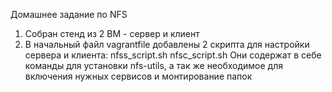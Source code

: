 Домашнее задание по NFS
1. Собран стенд из 2 ВМ - сервер и клиент
2. В начальный файл vagrantfile добавлены 2 скрипта для настройки сервера и клиента:
   nfss_script.sh
   nfsс_script.sh
   Они содержат в себе команды для установки nfs-utils, а так же необходимое для включения нужных сервисов и монтирование папок
